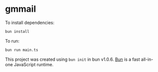 # gmmail

To install dependencies:

```bash
bun install
```

To run:

```bash
bun run main.ts
```

This project was created using `bun init` in bun v1.0.6. [Bun](https://bun.sh) is a fast all-in-one JavaScript runtime.
